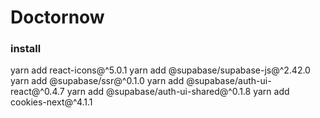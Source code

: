 # Doctornow


















### install
yarn add react-icons@^5.0.1
yarn add @supabase/supabase-js@^2.42.0
yarn add @supabase/ssr@^0.1.0
yarn add @supabase/auth-ui-react@^0.4.7
yarn add @supabase/auth-ui-shared@^0.1.8
yarn add cookies-next@^4.1.1